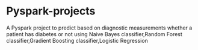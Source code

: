 # Pyspark-projects
A Pyspark project to  predict based on diagnostic measurements whether a patient has diabetes or not using Naive Bayes classifier,Random Forest classifier,Gradient Boosting classifier,Logistic Regression

